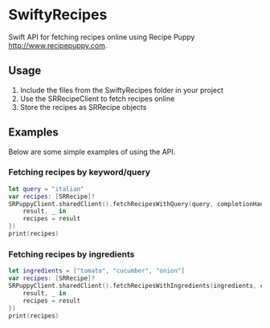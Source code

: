 # SwiftyRecipes
Swift API for fetching recipes online using Recipe Puppy <http://www.recipepuppy.com>.

## Usage
1. Include the files from the SwiftyRecipes folder in your project
2. Use the SRRecipeClient to fetch recipes online
3. Store the recipes as SRRecipe objects

## Examples
Below are some simple examples of using the API.

### Fetching recipes by keyword/query
```swift
let query = "italian"
var recipes: [SRRecipe]?
SRPuppyClient.sharedClient().fetchRecipesWithQuery(query, completionHandler: {
    result, _ in
    recipes = result
})
print(recipes)
```

### Fetching recipes by ingredients
```swift
let ingredients = ["tomato", "cucumber", "onion"]
var recipes: [SRRecipe]?
SRPuppyClient.sharedClient().fetchRecipesWithIngredients(ingredients, completionHandler: {
    result, _ in
    recipes = result
})
print(recipes)
```